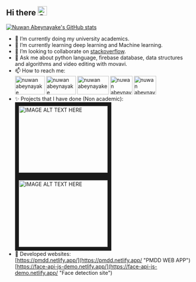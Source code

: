 ## Hi there <img src="https://camo.githubusercontent.com/e8e7b06ecf583bc040eb60e44eb5b8e0ecc5421320a92929ce21522dbc34c891/68747470733a2f2f6d656469612e67697068792e636f6d2f6d656469612f6876524a434c467a6361737252346961377a2f67697068792e676966" alt="Girl in a jacket"  width="25" height="25">

[![Nuwan Abeynayake's GitHub stats](https://github-readme-stats.vercel.app/api?username=nuwanuom18&show_icons=true&theme=vue )](https://github.com/anuraghazra/github-readme-stats)


- 🔭 I’m currently doing my university academics.
- 🌱 I’m currently learning deep learning and Machine learning.
- 👯 I’m looking to collaborate on [stackoverflow](https://stackoverflow.com/users/11701127/nuwan-madushanka "stackoverflow").
- 💬 Ask me about python language, firebase database, data structures and algorithms and video editing with movavi.
- 📫 How to reach me: <br>  <a href="https://www.linkedin.com/in/nuwan-abeynayake/"><img src="https://i.pinimg.com/originals/de/b4/6f/deb46f02a59e3b3a2aa58fac16290d63.gif" alt="nuwan abeynayake"  width="80" height="50" ></a> 
<a href="https://stackoverflow.com/users/11701127/nuwan-madushanka"><img src="https://csshint.com/wp-content/uploads/2019/05/Animated-Logo-examples-2.gif" alt="nuwan abeynayake"  width="80" height="50" ></a>
<a href="https://www.youtube.com/channel/UCFAwxIVQXUHTo6B3E-CCxIQ"><img src="https://data.photofunky.net/output/image/4/1/7/1/4171e9/photofunky.gif" alt="nuwan abeynayake"  width="85" height="50" ></a>
<a href="https://www.instagram.com/nuwan_abeynayake/"><img src="https://i.pinimg.com/originals/16/36/3c/16363c95f647c95b678c2c5a15ea9a0e.gif" alt="nuwan abeynayake"  width="60" height="50" ></a>
<a href="https://api.whatsapp.com/send?phone=94784695571"><img src="https://i.imgur.com/VWRAQ4d.gif" alt="nuwan abeynayake"  width="60" height="50" ></a>
- ✨ Projects that I have done (Non academic): <br>
<a href="http://www.youtube.com/watch?feature=player_embedded&v=EyuzDcLIhmw
" target="_blank"><img src="http://img.youtube.com/vi/EyuzDcLIhmw/0.jpg" 
alt="IMAGE ALT TEXT HERE" width="240" height="180" border="10" /></a>
<a href="http://www.youtube.com/watch?feature=player_embedded&v=uuXUPGODkVA
" target="_blank"><img src="http://img.youtube.com/vi/uuXUPGODkVA/0.jpg" 
alt="IMAGE ALT TEXT HERE" width="240" height="180" border="10" /></a>
- 🎈 Developed websites:<br>
[https://pmdd.netlify.app/](https://pmdd.netlify.app/ "PMDD WEB APP")<br>
[https://face-api-js-demo.netlify.app/](https://face-api-js-demo.netlify.app/ "Face detection site")

